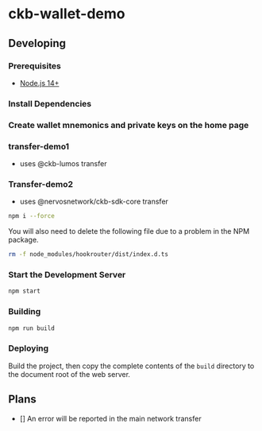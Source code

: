 # ckb-wallet-demo

## Developing

### Prerequisites

- [Node.js 14+](https://nodejs.org/en/)

### Install Dependencies

### Create wallet mnemonics and private keys on the home page

### transfer-demo1

- uses @ckb-lumos transfer

### Transfer-demo2

- uses @nervosnetwork/ckb-sdk-core transfer

```sh
npm i --force
```

You will also need to delete the following file due to a problem in the NPM package.

```sh
rm -f node_modules/hookrouter/dist/index.d.ts
```

### Start the Development Server

```sh
npm start
```

### Building

```sh
npm run build
```

### Deploying

Build the project, then copy the complete contents of the `build` directory to the document root of the web server.

## Plans

- [] An error will be reported in the main network transfer
